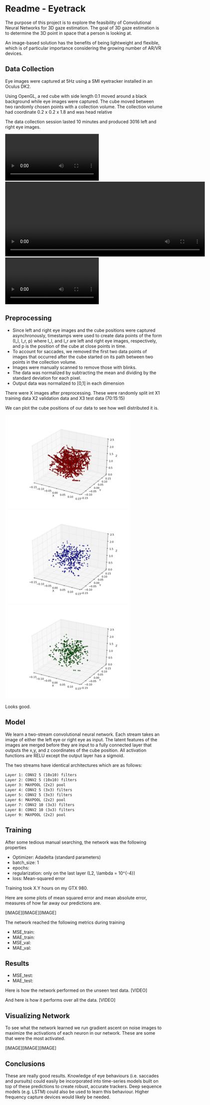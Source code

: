 # Readme - Eyetrack

The purpose of this project is to explore the feasibility of Convolutional Neural Networks for 3D gaze estimation. The goal of 3D gaze estimation is to determine the 3D point in space that a person is looking at. 

An image-based solution has the benefits of being lightweight and flexible, which is of particular importance considering the growing number of AR/VR devices.

## Data Collection
Eye images were captured at 5Hz using a SMI eyetracker installed in an Oculus DK2.  

Using OpenGL, a red cube with side length 0.1 moved around a black background while eye images were captured.  The cube moved between two randomly chosen points with a collection volume.  The collection volume had coordinate 0.2 x 0.2 x 1.8 and was head relative

The data collection session lasted 10 minutes and produced 3016 left and right eye images.

[eyevideo]: https://github.com/robbierolin/eyetrack3d/blob/master/res/eyevideo.mp4 "Training Images"
![Data collection eye video][eyevideo]
<video width="640" height="240" controls> 
  <source src="/res/eyevideo.mp4" type="video/mp4">
</video>
<video control src="res/eyevideo.mp4" type="video/mp4">

## Preprocessing
* Since left and right eye images and the cube positions were captured asynchronously, timestamps were used to create data points of the form (I_l, I_r, p) where I_l, and I_r are left and right eye images, respectively, and p is the position of the cube at close points in time.
* To account for saccades, we removed the first two data points of images that occurred after the cube started on its path between two points in the collection volume. 
* Images were manually scanned to remove those with blinks.
* The data was normalized by subtracting the mean and dividing by the standard deviation for each pixel.
* Output data was normalized to [0,1] in each dimension

There were X images after preprocessing.  These were randomly split int X1 training data X2 validation data and X3 test data (70:15:15)

We can plot the cube positions of our data to see how well distributed it is.

<img src="/res/train.png" width="400" alt="Training Data Distribution"><img src="/res/val.png" width="400" alt="Validation Data Distribution"><img src="/res/test.png" width="400" alt="Test Data Distribution">

Looks good.

## Model
We learn a two-stream convolutional neural network. Each stream takes an image of either the left eye or right eye as input. The latent features of the images are merged before they are input to a fully connected layer that outputs the x,y, and z coordinates of the cube position. All activation functions are RELU except the output layer has a sigmoid.

The two streams have identical architectures which are as follows:

    Layer 1: CONV2 5 (10x10) filters
    Layer 2: CONV2 5 (10x10) filters
    Layer 3: MAXPOOL (2x2) pool
    Layer 4: CONV2 5 (3x3) filters
    Layer 5: CONV2 5 (3x3) filters
    Layer 6: MAXPOOL (2x2) pool
    Layer 7: CONV2 10 (3x3) filters
    Layer 8: CONV2 10 (3x3) filters
    Layer 9: MAXPOOL (2x2) pool


## Training 
After some tedious manual searching, the network was the following properties
* Optimizer: Adadelta (standard parameters)
* batch_size: 1
* epochs: 
* regularization: only on the last layer (L2, \lambda = 10^{-4})
* loss: Mean-squared error

Training took X.Y hours on my GTX 980.

Here are some plots of mean squared error and mean absolute error, measures of how far away our predictions are.

[IMAGE][IMAGE][IMAGE]

The network reached the following metrics during training
* MSE_train: 
* MAE_train:
* MSE_val:
* MAE_val:

## Results
* MSE_test:
* MAE_test:

Here is how the network performed on the unseen test data. 
[VIDEO]

And here is how it performs over all the data.
[VIDEO]

## Visualizing Network

To see what the network learned we run gradient ascent on noise images to maximize the activations of each neuron in our network. These are some that were the most activated.

[IMAGE][IMAGE][IMAGE]

## Conclusions

These are really good results.  Knowledge of eye behaviours (i.e. saccades and pursuits) could easily be incorporated into time-series models built on top of these predictions to create robust, accurate trackers. Deep sequence models (e.g. LSTM) could also be used to learn this behaviour. Higher frequency capture devices would likely be needed. 
